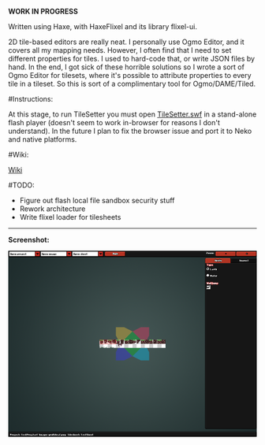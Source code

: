**WORK IN PROGRESS**

Written using Haxe, with HaxeFlixel and its library flixel-ui.

2D tile-based editors are really neat. I personally use Ogmo Editor, and it covers all my mapping needs. However, I often find that I need to set different properties for tiles. I used to hard-code that, or write JSON files by hand. In the end, I got sick of these horrible solutions so I wrote a sort of Ogmo Editor for tilesets, where it's possible to attribute properties to every tile in a tileset. So this is sort of a complimentary tool for Ogmo/DAME/Tiled.


#Instructions:

At this stage, to run TileSetter you must open [TileSetter.swf](https://github.com/Ohmnivore/TileSetter/raw/master/export/flash/bin/TileSetter.swf) in a stand-alone flash player (doesn't seem to work in-browser for reasons I don't understand). In the future I plan to fix the browser issue and port it to Neko and native platforms.


#Wiki:

[Wiki](https://github.com/Ohmnivore/TileSetter/wiki)


#TODO:
* Figure out flash local file sandbox security stuff
* Rework architecture
* Write flixel loader for tilesheets

***
**Screenshot:**

![alt text](https://raw.githubusercontent.com/Ohmnivore/TileSetter/master/SCREENSHOT.png "Screenshot")
